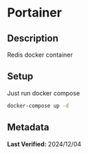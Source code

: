# Portainer

## Description

Redis docker container

## Setup

Just run docker compose

```sh
docker-compose up -d
```

## Metadata

**Last Verified:** 2024/12/04
